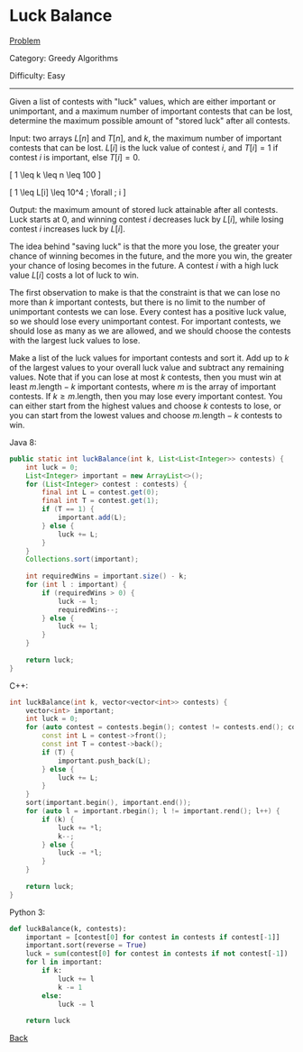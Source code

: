 # Luck Balance

[Problem](https://www.hackerrank.com/challenges/luck-balance/problem)

Category: Greedy Algorithms

Difficulty: Easy

---

Given a list of contests with "luck" values, which are either important or
unimportant, and a maximum number of important contests that can be lost,
determine the maximum possible amount of "stored luck" after all contests.

Input: two arrays $L[n]$ and $T[n]$, and $k$, the maximum number of important
contests that can be lost.  $L[i]$ is the luck value of contest $i$, and
$T[i] = 1$ if contest $i$ is important, else $T[i] = 0$.

\[ 1 \leq k \leq n \leq 100 \]

\[ 1 \leq L[i] \leq 10^4 \; \forall \; i \]

Output: the maximum amount of stored luck attainable after all contests. Luck
starts at 0, and winning contest $i$ decreases luck by $L[i]$, while losing
contest $i$ increases luck by $L[i]$.

The idea behind "saving luck" is that the more you lose, the greater your chance
of winning becomes in the future, and the more you win, the greater your chance
of losing becomes in the future. A contest $i$ with a high luck value $L[i]$
costs a lot of luck to win.

The first observation to make is that the constraint is that we can lose no more
than $k$ important contests, but there is no limit to the number of unimportant
contests we can lose. Every contest has a positive luck value, so we should lose
every unimportant contest. For important contests, we should lose as many as we
are allowed, and we should choose the contests with the largest luck values to
lose.

Make a list of the luck values for important contests and sort it. Add up to $k$
of the largest values to your overall luck value and subtract any remaining
values. Note that if you can lose at most $k$ contests, then you must win at
least $m.\text{length} - k$ important contests, where $m$ is the array of
important contests. If $k \geq m.\text{length}$, then you may lose every
important contest. You can either start from the highest values and choose $k$
contests to lose, or you can start from the lowest values and choose
$m.\text{length} - k$ contests to win.

Java 8:
```java
public static int luckBalance(int k, List<List<Integer>> contests) {
    int luck = 0;
    List<Integer> important = new ArrayList<>();
    for (List<Integer> contest : contests) {
        final int L = contest.get(0);
        final int T = contest.get(1);
        if (T == 1) {
            important.add(L);
        } else {
            luck += L;
        }
    }
    Collections.sort(important);
    
    int requiredWins = important.size() - k;
    for (int l : important) {
        if (requiredWins > 0) {
            luck -= l;
            requiredWins--;
        } else {
            luck += l;
        }
    }
    
    return luck;
}
```

C++:
```cpp
int luckBalance(int k, vector<vector<int>> contests) {
    vector<int> important;
    int luck = 0;
    for (auto contest = contests.begin(); contest != contests.end(); contest++) {
        const int L = contest->front();
        const int T = contest->back();
        if (T) {
            important.push_back(L);
        } else {
            luck += L;
        }
    }
    sort(important.begin(), important.end());
    for (auto l = important.rbegin(); l != important.rend(); l++) {
        if (k) {
            luck += *l;
            k--;
        } else {
            luck -= *l;
        }
    }
    
    return luck;
}
```

Python 3:
```python
def luckBalance(k, contests):
    important = [contest[0] for contest in contests if contest[-1]]
    important.sort(reverse = True)
    luck = sum(contest[0] for contest in contests if not contest[-1])
    for l in important:
        if k:
            luck += l
            k -= 1
        else:
            luck -= l
            
    return luck
```

[Back](../../hackerrank.md)

